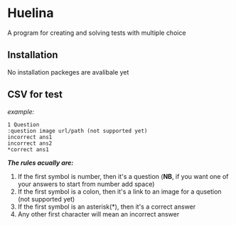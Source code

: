 # Huelina
A program for creating and solving tests with multiple choice

## Installation
No installation packeges are avalibale yet

## CSV for test
*example:*
~~~
1 Question
:question image url/path (not supported yet)
incorrect ans1
incorrect ans2
*correct ans1
~~~
***The rules acually are:***
 1. If the first symbol is number, then it's a question (**NB**, if you want one of your answers to start from number add space)
 2. If the first symbol is a colon, then it's a link to an image for a qusetion (not supported yet)
 3. If the first symbol is an asterisk(*), then it's a correct answer
 4. Any other first character will mean an incorrect answer
